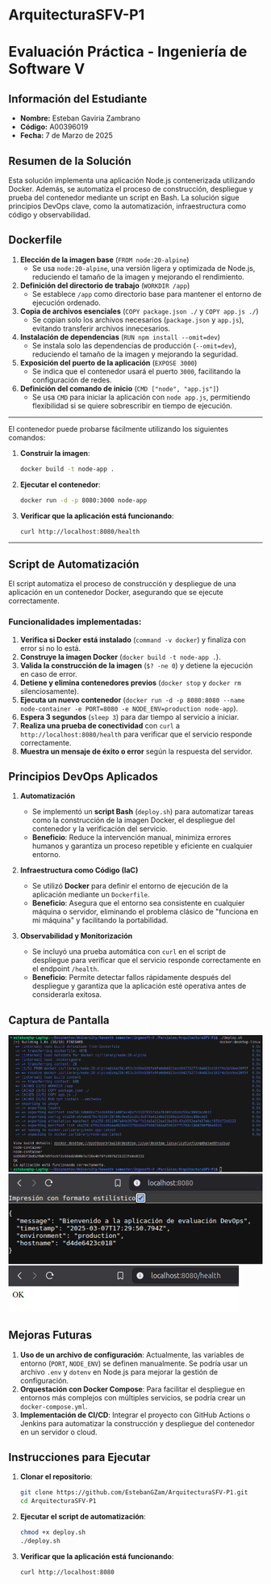 # ArquitecturaSFV-P1

# Evaluación Práctica - Ingeniería de Software V

## Información del Estudiante

- **Nombre:** Esteban Gaviria Zambrano
- **Código:** A00396019
- **Fecha:** 7 de Marzo de 2025

## Resumen de la Solución

Esta solución implementa una aplicación Node.js contenerizada utilizando Docker. Además, se automatiza el proceso de construcción, despliegue y prueba del contenedor mediante un script en Bash. La solución sigue principios DevOps clave, como la automatización, infraestructura como código y observabilidad.

## Dockerfile

1. **Elección de la imagen base** (`FROM node:20-alpine`)
   - Se usa `node:20-alpine`, una versión ligera y optimizada de Node.js, reduciendo el tamaño de la imagen y mejorando el rendimiento.
2. **Definición del directorio de trabajo** (`WORKDIR /app`)
   - Se establece `/app` como directorio base para mantener el entorno de ejecución ordenado.
3. **Copia de archivos esenciales** (`COPY package.json ./` y `COPY app.js ./`)
   - Se copian solo los archivos necesarios (`package.json` y `app.js`), evitando transferir archivos innecesarios.
4. **Instalación de dependencias** (`RUN npm install --omit=dev`)
   - Se instala solo las dependencias de producción (`--omit=dev`), reduciendo el tamaño de la imagen y mejorando la seguridad.
5. **Exposición del puerto de la aplicación** (`EXPOSE 3000`)
   - Se indica que el contenedor usará el puerto `3000`, facilitando la configuración de redes.
6. **Definición del comando de inicio** (`CMD ["node", "app.js"]`)
   - Se usa `CMD` para iniciar la aplicación con `node app.js`, permitiendo flexibilidad si se quiere sobrescribir en tiempo de ejecución.

---

El contenedor puede probarse fácilmente utilizando los siguientes comandos:

1. **Construir la imagen**:

   ```bash
   docker build -t node-app .
   ```

2. **Ejecutar el contenedor**:

   ```bash
   docker run -d -p 8080:3000 node-app
   ```

3. **Verificar que la aplicación está funcionando**:
   ```bash
   curl http://localhost:8080/health
   ```

---

## Script de Automatización

El script automatiza el proceso de construcción y despliegue de una aplicación en un contenedor Docker, asegurando que se ejecute correctamente.

### **Funcionalidades implementadas:**

1. **Verifica si Docker está instalado** (`command -v docker`) y finaliza con error si no lo está.
2. **Construye la imagen Docker** (`docker build -t node-app .`).
3. **Valida la construcción de la imagen** (`$? -ne 0`) y detiene la ejecución en caso de error.
4. **Detiene y elimina contenedores previos** (`docker stop` y `docker rm` silenciosamente).
5. **Ejecuta un nuevo contenedor** (`docker run -d -p 8080:8080 --name node-container -e PORT=8080 -e NODE_ENV=production node-app`).
6. **Espera 3 segundos** (`sleep 3`) para dar tiempo al servicio a iniciar.
7. **Realiza una prueba de conectividad** con `curl` a `http://localhost:8080/health` para verificar que el servicio responde correctamente.
8. **Muestra un mensaje de éxito o error** según la respuesta del servidor.

## Principios DevOps Aplicados

1. **Automatización**

   - Se implementó un **script Bash** (`deploy.sh`) para automatizar tareas como la construcción de la imagen Docker, el despliegue del contenedor y la verificación del servicio.
   - **Beneficio**: Reduce la intervención manual, minimiza errores humanos y garantiza un proceso repetible y eficiente en cualquier entorno.

2. **Infraestructura como Código (IaC)**

   - Se utilizó **Docker** para definir el entorno de ejecución de la aplicación mediante un `Dockerfile`.
   - **Beneficio**: Asegura que el entorno sea consistente en cualquier máquina o servidor, eliminando el problema clásico de "funciona en mi máquina" y facilitando la portabilidad.

3. **Observabilidad y Monitorización**
   - Se incluyó una prueba automática con `curl` en el script de despliegue para verificar que el servicio responde correctamente en el endpoint `/health`.
   - **Beneficio**: Permite detectar fallos rápidamente después del despliegue y garantiza que la aplicación esté operativa antes de considerarla exitosa.

## Captura de Pantalla

![Prueba del contenedor en Docker](/images/evidence-1.png)
![Evidencia 1 de la aplicación en ejecución](/images/evidence-2.png)
![Evidencia 2 de la aplicación en ejecución](/images/evidence-3.png)

## Mejoras Futuras

1. **Uso de un archivo de configuración**: Actualmente, las variables de entorno (`PORT`, `NODE_ENV`) se definen manualmente. Se podría usar un archivo `.env` y `dotenv` en Node.js para mejorar la gestión de configuración.
2. **Orquestación con Docker Compose**: Para facilitar el despliegue en entornos más complejos con múltiples servicios, se podría crear un `docker-compose.yml`.
3. **Implementación de CI/CD**: Integrar el proyecto con GitHub Actions o Jenkins para automatizar la construcción y despliegue del contenedor en un servidor o cloud.

## Instrucciones para Ejecutar

1. **Clonar el repositorio**:
   ```bash
   git clone https://github.com/EstebanGZam/ArquitecturaSFV-P1.git
   cd ArquitecturaSFV-P1
   ```
2. **Ejecutar el script de automatización**:
   ```bash
   chmod +x deploy.sh
   ./deploy.sh
   ```
3. **Verificar que la aplicación está funcionando**:
   ```bash
   curl http://localhost:8080
   ```
